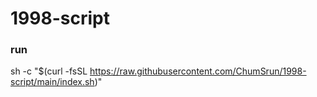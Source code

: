 # 1998-script
### run 
sh -c "$(curl -fsSL https://raw.githubusercontent.com/ChumSrun/1998-script/main/index.sh)"
